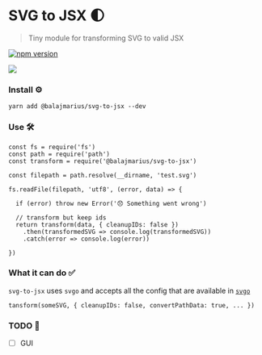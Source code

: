 # SVG to JSX 🌓
> Tiny module for transforming SVG to valid JSX

[![npm version](https://badge.fury.io/js/%40balajmarius%2Fsvg-to-jsx.svg)](https://badge.fury.io/js/%40balajmarius%2Fsvg-to-jsx)

<img src="http://i.imgur.com/gCNuOF5.png" />

### Install ⚙

```
yarn add @balajmarius/svg-to-jsx --dev
```

### Use 🛠

```
const fs = require('fs')
const path = require('path')
const transform = require('@balajmarius/svg-to-jsx')

const filepath = path.resolve(__dirname, 'test.svg')

fs.readFile(filepath, 'utf8', (error, data) => {

  if (error) throw new Error('😞 Something went wrong')

  // transform but keep ids
  return transform(data, { cleanupIDs: false })
    .then(transformedSVG => console.log(transformedSVG))
    .catch(error => console.log(error))

})
```

### What it can do ✅

`svg-to-jsx` uses `svgo` and accepts all the config that are available in [`svgo`](https://github.com/svg/svgo#what-it-can-do)

```
tansform(someSVG, { cleanupIDs: false, convertPathData: true, ... })
```

### TODO 📝

- [ ] GUI
